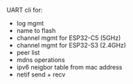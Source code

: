 UART cli for:
* log mgmt
* name to flash
* channel mgmt for ESP32-C5 (5GHz)
* channel mgmt for ESP32-S3 (2.4GHz)
* peer list
* mdns operations
* ipv6 neigbor table from mac address
* netif send + recv